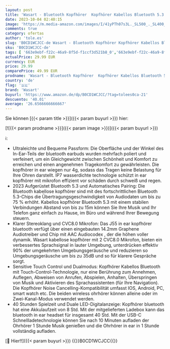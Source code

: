 ```yaml
---
layout: post
title: 'Wasart - Bluetooth Kopfhörer  Kopfhörer Kabellos Bluetooth 5.3 In Ear mit CVC8.0 Mikrofon  40H Kabellose Kopfhörer Noise Cancelling Earbuds mit 14.2mm Stereo  2023 Neue Wireless Kopfhörer IP7 Wasserdicht  Rosa'
date: 2023-10-04 02:40:15
image: 'https://m.media-amazon.com/images/I/41yPTh07s3L._SL500_._SL400_.jpg'
comments: true
category: ofertas
author: 'tole.es'
slug: 'B0CD1WCJCC-de Wasart - Bluetooth Kopfhörer Kopfhörer Kabellos Bluetooth...'
sku: 'B0CD1WCJCC-de'
tags: [ '663e9ebf-f22c-46a9-8f5d-f1ccf3d521b8_0','663e9ebf-f22c-46a9-8f5d-f1ccf3d521b8_9901','Arborist Merchandising Root','Elektronik & Foto','Elektronik & Foto: Produkte mit Umwelt-Label','In-Ear Ohrhörer','Kopfhörer','Kopfhörer & Zubehör','Self Service','Special Features Stores','wasart','🇩🇪', ]
actualPrice: 29.99 EUR
currency: EUR
price: 29.99
comparePrice: 49.99 EUR
prodname: 'Wasart - Bluetooth Kopfhörer  Kopfhörer Kabellos Bluetooth 5.3 In Ear mit CVC8.0 Mikrofon  40H Kabellose Kopfhörer Noise Cancelling Earbuds mit 14.2mm Stereo  2023 Neue Wireless Kopfhörer IP7 Wasserdicht  Rosa'
country: 'de'
flag: '🇩🇪'
brand: 'Wasart'
buyurl: 'https://www.amazon.de/dp/B0CD1WCJCC/?tag=tolees0ca-21'
descuento: '40.01'
average: '26.6566666666667'
---
```


Sie können [{{< param title >}}]({{< param buyurl >}}) hier:

[![{{< param prodname >}}]({{< param image >}})]({{< param buyurl >}})

ℹ️:

- Ultraleichte und Bequeme Passform: Die Oberfläche und der Winkel des In-Ear-Teils der bluetooth earbuds wurden mehrfach poliert und verfeinert, um ein Gleichgewicht zwischen Schönheit und Komfort zu erreichen und einen angenehmen Tragekomfort zu gewährleisten. Die kopfhörer in ear wiegen nur 4g, sodass das Tragen keine Belastung für Ihre Ohren darstellt. IP7 wasserdichte technologie schützt in ear kopfhörer mit mikrofon effizient vor schäden durch schweiß und regen.
- 2023 Aufgerüstet Bluetooth 5.3 und Automatisches Pairing: Die Bluetooth kabellose kopfhörer sind mit des fortschrittlichen Bluetooth 5.3-Chips die Übertragungsgeschwindigkeit von Audiodaten um bis zu 75 % erhöht. Kabellos kopfhörer Bluetooth 5.3 mit einem stabilen Verbindungen Abstand von bis zu 15m können Sie Ihre Musik und Ihr Telefon ganz einfach zu Hause, im Büro und während Ihrer Bewegung steuern.
- Klarer Stereoklang und CVC8.0 Mikrofon: Das J55 in ear kopfhörer bluetooth verfügt über einen eingebauten 14.2mm Graphene Audiotreiber und Chip mit AAC Audiocodex , der die höhen voller dynamik. Wasart kabellose kopfhörer mit 2 CVC8.0 Mikrofon, bieten ein verbessertes Sprachsignal in lauter Umgebung, unterdrücken effektiv 90% der umgekehrten Umgebungsgeräusche und reduzieren so Umgebungsgeräusche um bis zu 35dB und so für klarere Gespräche sorgt.
- Sensitive Touch Control und Dualmodus: Kopfhörer Kabellos Bluetooth mit Touch-Control-Technologie, nur eine Berührung zum Annehmen, Auflegen, Abweisen von Anrufen, Abspielen, Anhalten, Überspringen von Musik und Aktivieren des Sprachassistenten (für Ihre Navigation). Die Kopfhörer Noise Cancelling-Kompatibilität umfasst IOS, Android, PC, smart watch etc. Die beiden wireless ohrhörer können alleine oder im Zwei-Kanal-Modus verwendet werden.
- 40 Stunden Spielzeit und Duale LED-Digitalanzeige: Kopfhörer bluetooth hat eine Akkulaufzeit von 8 Std. Mit der mitgelieferten Ladebox kann das bluetooth in ear headset für insgesamt 40 Std. Mit der USB-C Schnellladetechnologie können Sie nach 10 Minuten aufladen der Ohrhörer 1 Stunde Musik genießen und die Ohrhörer in ear in 1 Stunde vollständig aufladen.

[🛒 Hier!!]({{< param buyurl >}})
{{<world>}}B0CD1WCJCC{{</world>}}
